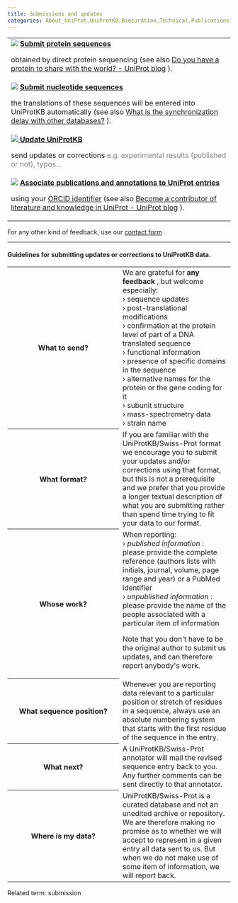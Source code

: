 ```yaml
---
title: Submissions and updates
categories: About_UniProt,UniProtKB,Biocuration,Technical,Publications,help
---
```


<div>

<table class="grid">
<colgroup>
<col style="width: 100%" />
</colgroup>
<tbody>
<tr class="odd">
<td><img src="https://github.com/ebi-uniprot/uniprot-manual/raw/main/images/spin.png" /> <a href="http://www.ebi.ac.uk/swissprot/Submissions/spin/"><strong>Submit protein sequences</strong></a>
<p>obtained by direct protein sequencing (see also <a href="https://insideuniprot.blogspot.com/2015/07/do-you-have-protein-to-share-with-world.html">Do you have a protein to share with the world? - UniProt blog</a> ).</p></td>
</tr>
<tr class="even">
<td><img src="https://github.com/ebi-uniprot/uniprot-manual/raw/main/images/webin.png" /> <a href="http://www.ebi.ac.uk/embl/Submission/webin.html"><strong>Submit nucleotide sequences</strong></a>
<p>the translations of these sequences will be entered into UniProtKB automatically (see also <a href="http://www.uniprot.org/help/synchronization">What is the synchronization delay with other databases?</a> ).</p></td>
</tr>
<tr class="odd">
<td><a href="http://www.uniprot.org/update"><img src="https://github.com/ebi-uniprot/uniprot-manual/raw/main/images/comment.png" /> <strong>Update UniProtKB</strong></a>
<p>send updates or corrections <span style="color: grey;"> e.g. experimental results (published or not), typos... </span></p></td>
</tr>
<tr class="even">
<td><img src="https://github.com/ebi-uniprot/uniprot-manual/raw/main/images/orcid.png" /> <a href="https://community.uniprot.org/bbsub/home.html"><strong>Associate publications and annotations to UniProt entries</strong></a>
<p>using your <a href="https://orcid.org/help">ORCID identifier</a> (see also <a href="https://insideuniprot.blogspot.com/2019/07/">Become a contributor of literature and knowledge in UniProt - UniProt blog</a> ).</p></td>
</tr>
</tbody>
</table>

For any other kind of feedback, use our [contact form](http://www.uniprot.org/contact) .

------------------------------------------------------------------------

<div id="guidelines">

#### Guidelines for submitting updates or corrections to UniProtKB data.

<table class="two-column">
<colgroup>
<col style="width: 50%" />
<col style="width: 50%" />
</colgroup>
<tbody>
<tr class="odd">
<th>What to send?</th>
<td>We are grateful for <strong>any feedback</strong> , but welcome especially:<br />
› sequence updates<br />
› post-translational modifications<br />
› confirmation at the protein level of part of a DNA translated sequence<br />
› functional information<br />
› presence of specific domains in the sequence<br />
› alternative names for the protein or the gene coding for it<br />
› subunit structure<br />
› mass-spectrometry data<br />
› strain name<br />
</td>
</tr>
<tr class="even">
<th>What format?</th>
<td>If you are familiar with the UniProtKB/Swiss-Prot format we encourage you to submit your updates and/or corrections using that format, but this is not a prerequisite and we prefer that you provide a longer textual description of what you are submitting rather than spend time trying to fit your data to our format.</td>
</tr>
<tr class="odd">
<th>Whose work?</th>
<td>When reporting:<br />
› <em>published information</em> : please provide the complete reference (authors lists with initials, journal, volume, page range and year) or a PubMed identifier<br />
› <em>unpublished information</em> : please provide the name of the people associated with a particular item of information<br />

<p>Note that you don't have to be the original author to submit us updates, and can therefore report anybody's work.</p></td>
</tr>
<tr class="even">
<th>What sequence position?</th>
<td>Whenever you are reporting data relevant to a particular position or stretch of residues in a sequence, always use an absolute numbering system that starts with the first residue of the sequence in the entry.</td>
</tr>
<tr class="odd">
<th>What next?</th>
<td>A UniProtKB/Swiss-Prot annotator will mail the revised sequence entry back to you. Any further comments can be sent directly to that annotator.</td>
</tr>
<tr class="even">
<th>Where is my data?</th>
<td>UniProtKB/Swiss-Prot is a curated database and not an unedited archive or repository. We are therefore making no promise as to whether we will accept to represent in a given entry all data sent to us. But when we do not make use of some item of information, we will report back.</td>
</tr>
</tbody>
</table>

</div>

Related term: submission

</div>
